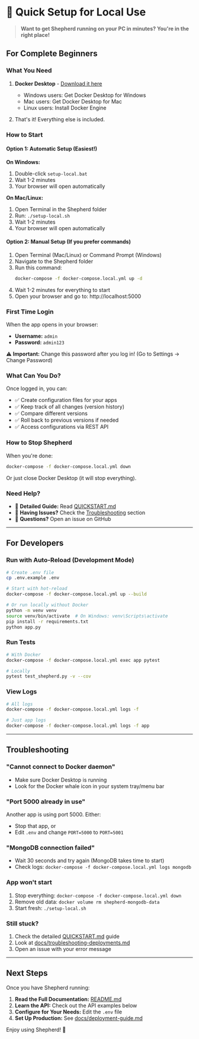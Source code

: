 # 🎯 Quick Setup for Local Use

> **Want to get Shepherd running on your PC in minutes? You're in the right place!**

## For Complete Beginners

### What You Need
1. **Docker Desktop** - [Download it here](https://www.docker.com/products/docker-desktop)
   - Windows users: Get Docker Desktop for Windows
   - Mac users: Get Docker Desktop for Mac
   - Linux users: Install Docker Engine

2. That's it! Everything else is included.

### How to Start

#### Option 1: Automatic Setup (Easiest!)

**On Windows:**
1. Double-click `setup-local.bat`
2. Wait 1-2 minutes
3. Your browser will open automatically

**On Mac/Linux:**
1. Open Terminal in the Shepherd folder
2. Run: `./setup-local.sh`
3. Wait 1-2 minutes
4. Your browser will open automatically

#### Option 2: Manual Setup (If you prefer commands)

1. Open Terminal (Mac/Linux) or Command Prompt (Windows)
2. Navigate to the Shepherd folder
3. Run this command:
   ```bash
   docker-compose -f docker-compose.local.yml up -d
   ```
4. Wait 1-2 minutes for everything to start
5. Open your browser and go to: http://localhost:5000

### First Time Login

When the app opens in your browser:
- **Username:** `admin`
- **Password:** `admin123`

⚠️ **Important:** Change this password after you log in! (Go to Settings → Change Password)

### What Can You Do?

Once logged in, you can:
- ✅ Create configuration files for your apps
- ✅ Keep track of all changes (version history)
- ✅ Compare different versions
- ✅ Roll back to previous versions if needed
- ✅ Access configurations via REST API

### How to Stop Shepherd

When you're done:
```bash
docker-compose -f docker-compose.local.yml down
```

Or just close Docker Desktop (it will stop everything).

### Need Help?

- 📖 **Detailed Guide:** Read [QUICKSTART.md](QUICKSTART.md)
- 🐛 **Having Issues?** Check the [Troubleshooting](#troubleshooting) section
- 💬 **Questions?** Open an issue on GitHub

---

## For Developers

### Run with Auto-Reload (Development Mode)

```bash
# Create .env file
cp .env.example .env

# Start with hot-reload
docker-compose -f docker-compose.local.yml up --build

# Or run locally without Docker
python -m venv venv
source venv/bin/activate  # On Windows: venv\Scripts\activate
pip install -r requirements.txt
python app.py
```

### Run Tests

```bash
# With Docker
docker-compose -f docker-compose.local.yml exec app pytest

# Locally
pytest test_shepherd.py -v --cov
```

### View Logs

```bash
# All logs
docker-compose -f docker-compose.local.yml logs -f

# Just app logs
docker-compose -f docker-compose.local.yml logs -f app
```

---

## Troubleshooting

### "Cannot connect to Docker daemon"
- Make sure Docker Desktop is running
- Look for the Docker whale icon in your system tray/menu bar

### "Port 5000 already in use"
Another app is using port 5000. Either:
- Stop that app, or
- Edit `.env` and change `PORT=5000` to `PORT=5001`

### "MongoDB connection failed"
- Wait 30 seconds and try again (MongoDB takes time to start)
- Check logs: `docker-compose -f docker-compose.local.yml logs mongodb`

### App won't start
1. Stop everything: `docker-compose -f docker-compose.local.yml down`
2. Remove old data: `docker volume rm shepherd-mongodb-data`
3. Start fresh: `./setup-local.sh`

### Still stuck?
1. Check the detailed [QUICKSTART.md](QUICKSTART.md) guide
2. Look at [docs/troubleshooting-deployments.md](docs/troubleshooting-deployments.md)
3. Open an issue with your error message

---

## Next Steps

Once you have Shepherd running:

1. **Read the Full Documentation:** [README.md](README.md)
2. **Learn the API:** Check out the API examples below
3. **Configure for Your Needs:** Edit the `.env` file
4. **Set Up Production:** See [docs/deployment-guide.md](docs/deployment-guide.md)

Enjoy using Shepherd! 🐑
